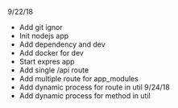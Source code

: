 9/22/18
- Add git ignor
- Init nodejs app
- Add dependency and dev
- Add docker for dev
- Start expres app
- Add single /api route
- Add multiple route for app_modules
- Add dynamic process for route in util
9/24/18
- Add dynamic process for method in util
